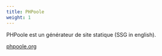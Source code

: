 ```yaml
---
title: PHPoole
weight: 1
---
```

PHPoole est un générateur de site statique (SSG in english).

[phpoole.org](https://phpoole.org)
